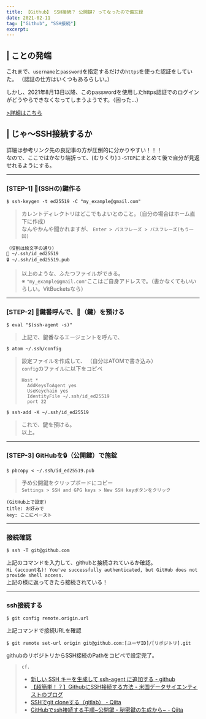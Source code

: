 ```yaml
---
title: 【Github】 SSH接続？ 公開鍵? ってなったので備忘録
date: 2021-02-11
tag: ["Github", "SSH接続"]
excerpt:
---
```


## | ことの発端
これまで、`username`と`password`を指定するだけの`https`を使った認証をしていた。 （認証の仕方はいくつもあるらしい。）

しかし、2021年8月13日以降、このpasswordを使用したhttps認証でのログインがどうやらできなくなってしまうようです。（困った...）

[>詳細はこちら](https://github.blog/2020-12-15-token-authentication-requirements-for-git-operations/)


## | じゃ〜SSH接続するか

   詳細は参考リンク先の良記事の方が圧倒的に分かりやすい！！！<br>
   なので、ここではかなり端折って、(むりくり)`３-STEP`にまとめて後で自分が見返せれるようにする。

---
### [STEP-1] 🔐(SSHの)鍵作る
```
$ ssh-keygen -t ed25519 -C "my_example@gmail.com"
```
> カレントディレクトリはどこでもよいとのこと。（自分の場合はホーム直下に作成）<br>
> なんやかんや聞かれますが、  `Enter > パスフレーズ > パスフレーズ(もう一回)`

```
（役割は絵文字の通り）
🔑 ~/.ssh/id_ed25519
🔒 ~/.ssh/id_ed25519.pub
```
> 以上のような、ふたつファイルができる。<br>
> ※ ```"my_example@gmail.com"```ここはご自身アドレスで。（書かなくてもいいらしい。VitBucketsなら）

---
### [STEP-2] 👤鍵番呼んで、🔑（鍵）を預ける

```
$ eval "$(ssh-agent -s)"
```
> 上記で、鍵番なるエージェントを呼んで、

```
$ atom ~/.ssh/config
```
> 設定ファイルを作成して、 （自分はATOMで書き込み） <br>
> `config`のファイルに以下をコピペ
>```config
> Host *
>   AddKeysToAgent yes
>   UseKeychain yes
>   IdentityFile ~/.ssh/id_ed25519
>   port 22
>```

```
$ ssh-add -K ~/.ssh/id_ed25519
```
> これで、鍵を預ける。<br>
> 以上。

---
### [STEP-3] GitHubを🔒（公開鍵）で施錠
```
$ pbcopy < ~/.ssh/id_ed25519.pub
```
> 予め公開鍵をクリップボードにコピー <br>
> `Settings > SSH and GPG keys > New SSH keyボタンをクリック`

```
(GitHub上で設定)
title: お好みで
key: ここにペースト
```

---
### 接続確認
```
$ ssh -T git@github.com
```
上記のコマンドを入力して、githubと接続されているか確認。<br>
`Hi (account名)! You've successfully authenticated, but GitHub does not provide shell access.`<br>
上記の様に返ってきたら接続されている！

---
### ssh接続する
```
$ git config remote.origin.url
```
上記コマンドで接続URLを確認

```
$ git remote set-url origin git@github.com:[ユーザID]/[リポジトリ].git
```
githubのリポジトリからSSH接続のPathをコピペで設定完了。



> `cf.`
>
> + [新しい SSH キーを生成して ssh-agent に追加する - github](https://docs.github.com/ja/github/authenticating-to-github/generating-a-new-ssh-key-and-adding-it-to-the-ssh-agent)
> + [【超簡単！？】GithubにSSH接続する方法 - 米国データサイエンティストのブログ](https://datawokagaku.com/github_ssh/)
> + [SSHでgit cloneする（gitlab） - Qiita](https://qiita.com/altblanc/items/2ddcfa68ece7a68aff3d)
> + [GitHubでssh接続する手順~公開鍵・秘密鍵の生成から~ - Qiita](https://qiita.com/shizuma/items/2b2f873a0034839e47ce)
